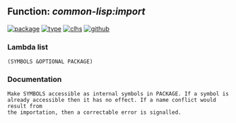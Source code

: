 ## Function: ***common-lisp:import***
[![package](https://img.shields.io/badge/Package-COMMON--LISP-5f9ea0.svg?style=social&colorA=999999)](../) [![type](https://img.shields.io/badge/Type-Function-5f9ea0.svg?style=social&colorA=999999)](../#function) [![clhs](https://img.shields.io/badge/CLHS-IMPORT-5f9ea0.svg?style=social&colorA=999999)](http://www.lispworks.com/documentation/HyperSpec/Body/f_import.htm) [![github](https://img.shields.io/badge/GitHub-View_the_source-5f9ea0.svg?style=social&colorA=999999&logo=github)](https://github.com/sbcl/sbcl/blob/master/src/code/target-package.lisp/) 
### Lambda list
```
(SYMBOLS &OPTIONAL PACKAGE)
```
### Documentation
```
Make SYMBOLS accessible as internal symbols in PACKAGE. If a symbol is
already accessible then it has no effect. If a name conflict would result from
the importation, then a correctable error is signalled.
```
